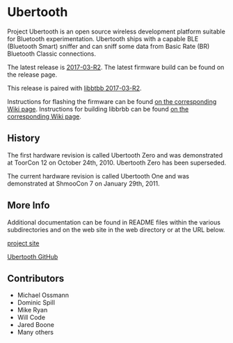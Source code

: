 Ubertooth
=========

Project Ubertooth is an open source wireless development platform
suitable for Bluetooth experimentation. Ubertooth ships with a capable
BLE (Bluetooth Smart) sniffer and can sniff some data from Basic Rate
(BR) Bluetooth Classic connections.

The latest release is [2017-03-R2](https://github.com/greatscottgadgets/ubertooth/releases/tag/2017-03-R2).
The latest firmware build can be found on the release page.

This release is paired with [libbtbb 2017-03-R2](https://github.com/greatscottgadgets/libbtbb/releases/tag/2017-03-R2).

Instructions for flashing the firmware can be found [on the corresponding Wiki page](https://github.com/greatscottgadgets/ubertooth/wiki/Firmware).
Instructions for building libbrbb can be found [on the corresponding Wiki page](https://github.com/greatscottgadgets/ubertooth/wiki/Build-Guide).

History
-------

The first hardware revision is called Ubertooth Zero and was demonstrated at
ToorCon 12 on October 24th, 2010.  Ubertooth Zero has been superseded.

The current hardware revision is called Ubertooth One and was demonstrated at
ShmooCon 7 on January 29th, 2011.

More Info
---------

Additional documentation can be found in README files within the various
subdirectories and on the web site in the web directory or at the URL below.

[project site](http://ubertooth.sourceforge.net/)

[Ubertooth GitHub](https://github.com/greatscottgadgets/ubertooth)

Contributors
------------

 - Michael Ossmann
 - Dominic Spill
 - Mike Ryan
 - Will Code
 - Jared Boone
 - Many others
